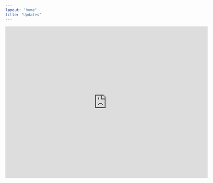 ```yaml
---
layout: "home"
title: "Updates"
---
```

<iframe style="width:640px;height:480px;border:0px;" src="https://cables.gl/view/636ed0f06920b33dba9a6b3f"></iframe>
